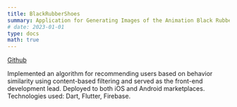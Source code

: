 ```yaml
---
title: BlackRubberShoes
summary: Application for Generating Images of the Animation Black Rubber Shoes
# date: 2023-01-01
type: docs
math: true
---
```


[Github](https://github.com/rkdbq/Roomie-v2)

Implemented an algorithm for recommending users based on behavior similarity using content-based filtering and served as the front-end development lead.
Deployed to both iOS and Android marketplaces.
Technologies used: Dart, Flutter, Firebase.